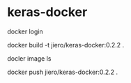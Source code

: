 # keras-docker

docker login 

docker build -t jiero/keras-docker:0.2.2 .

docler image ls

docker push jiero/keras-docker:0.2.2 .
